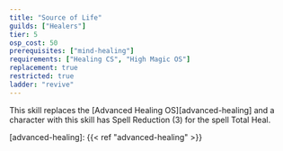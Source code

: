 ```yaml
---
title: "Source of Life"
guilds: ["Healers"]
tier: 5
osp_cost: 50
prerequisites: ["mind-healing"]
requirements: ["Healing CS", "High Magic OS"]
replacement: true
restricted: true
ladder: "revive"
---
```

This skill replaces the [Advanced Healing OS][advanced-healing] and a character with this skill has Spell Reduction (3) for the spell Total Heal.

[advanced-healing]: {{< ref "advanced-healing" >}}